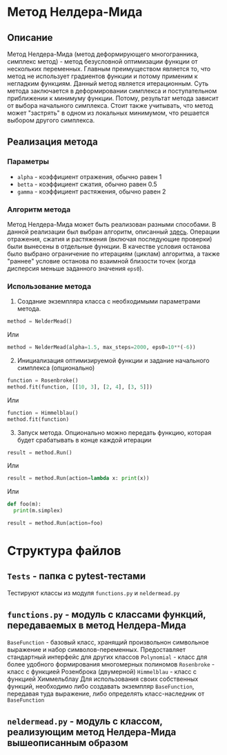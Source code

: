 # Метод Нелдера-Мида
## Описание
Метод Нелдера-Мида (метод деформирующего многогранника, симплекс метод) - метод безусловной оптимизации функции от нескольких переменных. Главным преимуществом является то, что метод не использует градиентов функции и потому применим к негладким функциям. Данный метод является итерационным. Суть метода заключается в деформировании симплекса и поступательном приближении к минимуму функции. Потому, результат метода зависит от выбора начального симплекса. Стоит также учитывать, что метод может "застрять" в одном из локальных минимумом, что решается выбором другого симплекса. 
## Реализация метода
### Параметры
- `alpha` - коэффициент отражения, обычно равен 1
- `betta` - коэффициент сжатия, обычно равен 0.5
- `gamma` - коэффициент растяжения, обычно равен 2
### Алгоритм метода
Метод Нелдера-Мида может быть реализован разными способами. В данной реализации был выбран алгоритм, описанный [здесь](https://ru.wikipedia.org/wiki/Метод_Нелдера_—_Мида). Операции отражения, сжатия и растяжения (включая последующие проверки) были вынесены в отдельные функции. В качестве условия останова было выбрано ограничение по итерациям (циклам) алгоритма, а также "раннее" условие останова по взаимной близости точек (когда дисперсия меньше заданного значения `eps0`).
### Использование метода
1. Создание экземпляра класса с необходимыми параметрами метода.
```python
method = NelderMead()
```
Или 
```python
method = NelderMead(alpha=1.5, max_steps=2000, eps0=10**(-6))
```
2. Инициализация оптимизируемой функции и задание начального симплекса (опционально)
```python
function = Rosenbroke()
method.fit(function, [[10, 3], [2, 4], [3, 5]])
```
Или 
```python
function = Himmelblau()
method.fit(function)
```
3. Запуск метода. Опционально можно передать функцию, которая будет срабатывать в конце каждой итерации
```python
result = method.Run()
```
Или 
```python
result = method.Run(action=lambda x: print(x))
```
Или
```python
def foo(m):
  print(m.simplex)

result = method.Run(action=foo)
```
# Структура файлов
## `Tests` - папка с pytest-тестами
Тестируют классы из модуля `functions.py` и `neldermead.py`
## `functions.py` - модуль с классами функций, передаваемых в метод Нелдера-Мида
`BaseFunction` - базовый класс, хранящий произвольнон символьное выражение и набор символов-переменных. Предоставляет стандартный интерфейс для других классов
`Polynomial` - класс для более удобного формирования многомерных полиномов
`Rosenbroke` - класс с функцией Розенброка (двумерной)
`Himmelblau` - класс с функцией Химмельблау
Для использования своих собственных функций, необходимо либо создавать экземпляр `BaseFunction`, передавая туда выражение, либо определять класс-наследник от `BaseFunction`
## `neldermead.py` - модуль с классом, реализующим метод Нелдера-Мида вышеописанным образом
